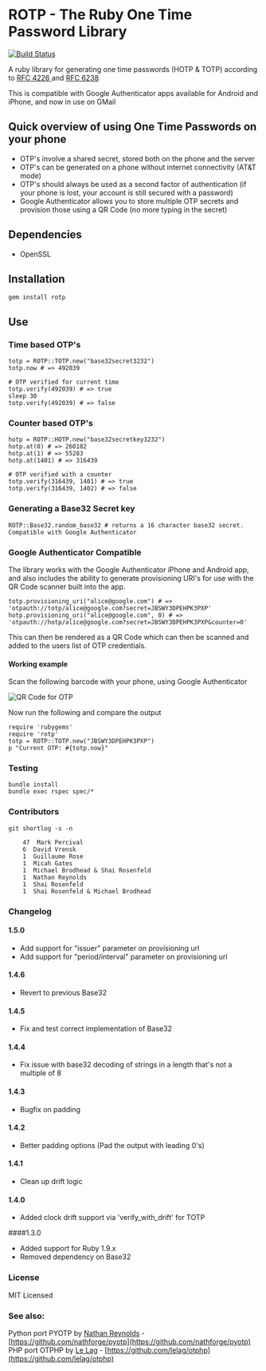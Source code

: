 # ROTP - The Ruby One Time Password Library
[![Build Status](https://secure.travis-ci.org/mdp/rotp.png)](http://travis-ci.org/mdp/rotp)

A ruby library for generating one time passwords (HOTP & TOTP) according to [ RFC 4226 ](http://tools.ietf.org/html/rfc4226) and [ RFC 6238 ](http://tools.ietf.org/html/rfc6238)

This is compatible with Google Authenticator apps available for Android and iPhone, and now in use on GMail

## Quick overview of using One Time Passwords on your phone

* OTP's involve a shared secret, stored both on the phone and the server
* OTP's can be generated on a phone without internet connectivity (AT&T mode)
* OTP's should always be used as a second factor of authentication (if your phone is lost, your account is still secured with a password)
* Google Authenticator allows you to store multiple OTP secrets and provision those using a QR Code (no more typing in the secret)

## Dependencies

* OpenSSL

## Installation

    gem install rotp

## Use

### Time based OTP's

    totp = ROTP::TOTP.new("base32secret3232")
    totp.now # => 492039

    # OTP verified for current time
    totp.verify(492039) # => true
    sleep 30
    totp.verify(492039) # => false

### Counter based OTP's

    hotp = ROTP::HOTP.new("base32secretkey3232")
    hotp.at(0) # => 260182
    hotp.at(1) # => 55283
    hotp.at(1401) # => 316439

    # OTP verified with a counter
    totp.verify(316439, 1401) # => true
    totp.verify(316439, 1402) # => false

### Generating a Base32 Secret key

    ROTP::Base32.random_base32 # returns a 16 character base32 secret. Compatible with Google Authenticator

### Google Authenticator Compatible

The library works with the Google Authenticator iPhone and Android app, and also
includes the ability to generate provisioning URI's for use with the QR Code scanner
built into the app.

    totp.provisioning_uri("alice@google.com") # => 'otpauth://totp/alice@google.com?secret=JBSWY3DPEHPK3PXP'
    hotp.provisioning_uri("alice@google.com", 0) # => 'otpauth://hotp/alice@google.com?secret=JBSWY3DPEHPK3PXP&counter=0'

This can then be rendered as a QR Code which can then be scanned and added to the users
list of OTP credentials.

#### Working example

Scan the following barcode with your phone, using Google Authenticator

![QR Code for OTP](http://chart.apis.google.com/chart?cht=qr&chs=250x250&chl=otpauth%3A%2F%2Ftotp%2Falice%40google.com%3Fsecret%3DJBSWY3DPEHPK3PXP)

Now run the following and compare the output

    require 'rubygems'
    require 'rotp'
    totp = ROTP::TOTP.new("JBSWY3DPEHPK3PXP")
    p "Current OTP: #{totp.now}"

### Testing

    bundle install
    bundle exec rspec spec/*

### Contributors

    git shortlog -s -n

        47  Mark Percival
        6  David Vrensk
        1  Guillaume Rose
        1  Micah Gates
        1  Michael Brodhead & Shai Rosenfeld
        1  Nathan Reynolds
        1  Shai Rosenfeld
        1  Shai Rosenfeld & Michael Brodhead

### Changelog

#### 1.5.0

- Add support for "issuer" parameter on provisioning url
- Add support for "period/interval" parameter on provisioning url

#### 1.4.6

- Revert to previous Base32

#### 1.4.5

- Fix and test correct implementation of Base32

#### 1.4.4

- Fix issue with base32 decoding of strings in a length that's not a multiple of 8

#### 1.4.3

- Bugfix on padding

#### 1.4.2

- Better padding options (Pad the output with leading 0's)

#### 1.4.1

- Clean up drift logic

#### 1.4.0

- Added clock drift support via 'verify_with_drift' for TOTP

####1.3.0

- Added support for Ruby 1.9.x
- Removed dependency on Base32

### License

MIT Licensed

### See also:

Python port PYOTP by [Nathan Reynolds](https://github.com/nathforge) - [https://github.com/nathforge/pyotp](https://github.com/nathforge/pyotp)  
PHP port OTPHP by [Le Lag](https://github.com/lelag) - [https://github.com/lelag/otphp](https://github.com/lelag/otphp)
